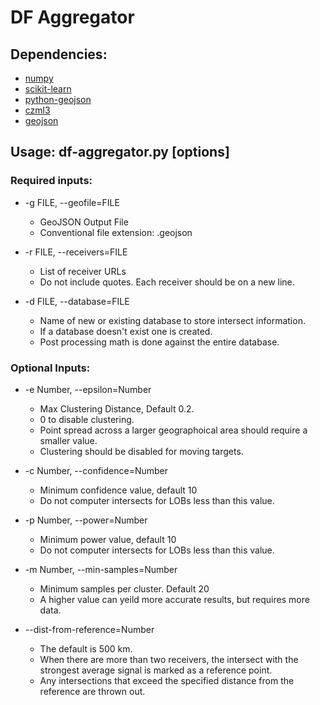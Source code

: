 # DF Aggregator

## Dependencies:
- [numpy](https://numpy.org/install/)
- [scikit-learn](https://scikit-learn.org/stable/install.html)
- [python-geojson](https://python-geojson.readthedocs.io/en/latest/)
- [czml3](https://pypi.org/project/czml3/)
- [geojson](https://pypi.org/project/geojson/)

## Usage: df-aggregator.py [options]

### Required inputs:
-  -g FILE, --geofile=FILE
    - GeoJSON Output File
    - Conventional file extension: .geojson

-  -r FILE, --receivers=FILE
    - List of receiver URLs
    - Do not include quotes. Each receiver should be on a new line.

-  -d FILE, --database=FILE
    - Name of new or existing database to store intersect information.
    - If a database doesn't exist one is created.
    - Post processing math is done against the entire database.

### Optional Inputs:
-  -e Number, --epsilon=Number
    - Max Clustering Distance, Default 0.2.
    - 0 to disable clustering.
    - Point spread across a larger geographoical area should require a smaller value.
    - Clustering should be disabled for moving targets.

-  -c Number, --confidence=Number
    - Minimum confidence value, default 10
    - Do not computer intersects for LOBs less than this value.

-  -p Number, --power=Number
    - Minimum power value, default 10
    - Do not computer intersects for LOBs less than this value.

-  -m Number, --min-samples=Number
    - Minimum samples per cluster. Default 20
    - A higher value can yeild more accurate results, but requires more data.

-  --dist-from-reference=Number
    - The default is 500 km.
    - When there are more than two receivers, the intersect with the strongest average signal
  is marked as a reference point.
    - Any intersections that exceed the specified distance from the reference are thrown out.
